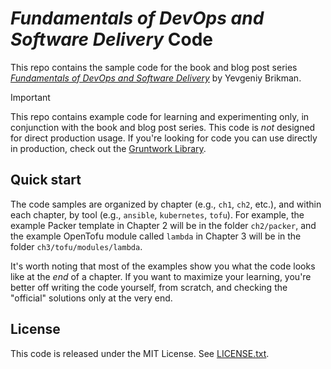 # _Fundamentals of DevOps and Software Delivery_ Code

This repo contains the sample code for the book and blog post series [_Fundamentals of DevOps and Software 
Delivery_](https://www.fundamentals-of-devops.com) by Yevgeniy Brikman.

> [!IMPORTANT]  
> This repo contains example code for learning and experimenting only, in conjunction with the book and blog post 
> series. This code is _not_ designed for direct production usage. If you're looking for code you can use directly in
> production, check out the [Gruntwork Library](https://www.gruntwork.io/products/library).

## Quick start

The code samples are organized by chapter (e.g., `ch1`, `ch2`, etc.), and within each chapter, by tool (e.g., `ansible`, 
`kubernetes`, `tofu`). For example, the example Packer template in Chapter 2 will be in the folder `ch2/packer`, and 
the example OpenTofu module called `lambda` in Chapter 3 will be in the folder `ch3/tofu/modules/lambda`.

It's worth noting that most of the examples show you what the code looks like at the _end_ of a chapter. If
you want to maximize your learning, you're better off writing the code yourself, from scratch, and checking the
"official" solutions only at the very end.

## License

This code is released under the MIT License. See [LICENSE.txt](./LICENSE.txt).
